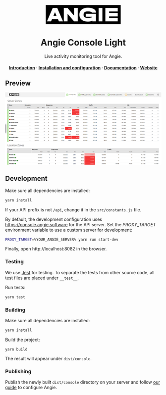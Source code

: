 <div align="center">
    <img src="logo.svg" width="242", height="62">
</div>

<h1 align="center">Angie Console Light</h1>
<p align="center">Live activity monitoring tool for Angie.</p>

<h4 align="center">
  <a href="https://angie.software/en/console/#introduction">Introduction</a>
  ·
  <a href="https://angie.software/en/console/#installation-and-configuration">Installation and configuration</a>
  ·
  <a href="https://angie.software/en/console/">Documentation</a>
  ·
  <a href="https://angie.software/en/">Website</a>
</h4>


## Preview

![Angie Consoe Light](Angie-Console-Light.jpg)


## Development

Make sure all dependencies are installed:

```bash
yarn install
```

If your API prefix is not ``/api``,
change it in the ``src/constants.js`` file.

By default, the development configuration uses
https://console.angie.software
for the API server.
Set the *PROXY_TARGET* environment variable
to use a custom server for development:

```bash
PROXY_TARGET=%YOUR_ANGIE_SERVER% yarn run start-dev
```


Finally, open
http://localhost:8082
in the browser.


### Testing

We use [Jest](https://jestjs.io/) for testing.
To separate the tests from other source code,
all test files are placed under ``__test__``.

Run tests:

```bash
yarn test
```


### Building

Make sure all dependencies are installed:

```bash
yarn install
```

Build the project:
```
yarn build
```

The result will appear under ``dist/console``.


### Publishing

Publish the newly built ``dist/console`` directory
on your server
and follow
[our guide](https://angie.software/en/console/#installation-and-configuration)
to configure Angie.
